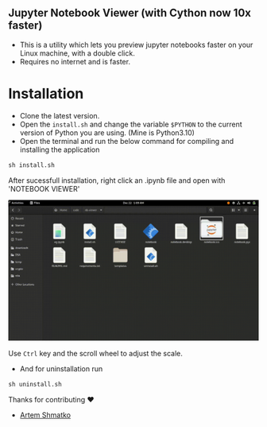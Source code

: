 ## Jupyter Notebook Viewer (with Cython now 10x faster)
* This is a utility which lets you preview jupyter notebooks faster on your Linux machine, with a double click.
* Requires no internet and is faster.


# Installation
* Clone the latest version.
* Open the `install.sh` and change the variable `$PYTHON` to the current version of Python you are using. (Mine is Python3.10)
* Open the terminal and run the below command for compiling and installing the application
 ```markdown
 sh install.sh
 ``` 
 After sucessfull installation, right click an .ipynb file and open with 'NOTEBOOK VIEWER'
 
 ![Alt Text](https://github.com/jithu7432/nb-viewer/blob/master/preview.gif)
 
 Use `Ctrl` key and the scroll wheel to adjust the scale.
* And for uninstallation run 
 ```markdown
 sh uninstall.sh
 ```
 Thanks for contributing ❤️
 * [Artem Shmatko](https://github.com/yozhikoff)
